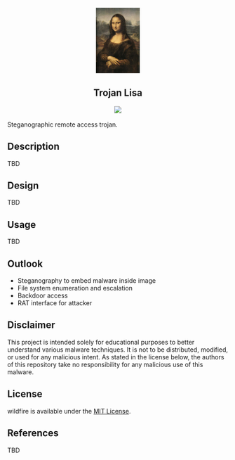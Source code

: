 <p align="center">
  <img src="https://github.com/mmore21/trojan_lisa/blob/master/img/mona_lisa.jpg" width="100" />
</p>

<h2 align="center">Trojan Lisa</h2>

<p align="center">
  <a href="https://github.com/mmore21/trojan_lisa/blob/master/LICENSE" title="Last Commit"><img src="https://img.shields.io/github/license/mmore21/trojan_lisa"></a>
</p>

Steganographic remote access trojan.

## Description

TBD

## Design

TBD

## Usage

TBD

## Outlook

* Steganography to embed malware inside image
* File system enumeration and escalation
* Backdoor access
* RAT interface for attacker

## Disclaimer

This project is intended solely for educational purposes to better understand various malware techniques. It is not to be distributed, modified, or used for any malicious intent. As stated in the license below, the authors of this repository take no responsibility for any malicious use of this malware.

## License

wildfire is available under the [MIT License](https://github.com/mmore21/wildfire/blob/master/LICENSE).

## References

TBD